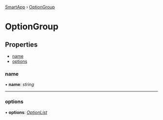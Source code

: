 [SmartApp](../classes/_smart_app_d_.smartapp.md) ›  [OptionGroup](_pages_enum_setting_d_.optiongroup.md)
# OptionGroup
## Properties

* [name](_pages_enum_setting_d_.optiongroup.md#name)
* [options](_pages_enum_setting_d_.optiongroup.md#options)


###  name

• **name**: *string*

___

###  options

• **options**: *[OptionList](../modules/_pages_enum_setting_d_.md#optionlist)*

